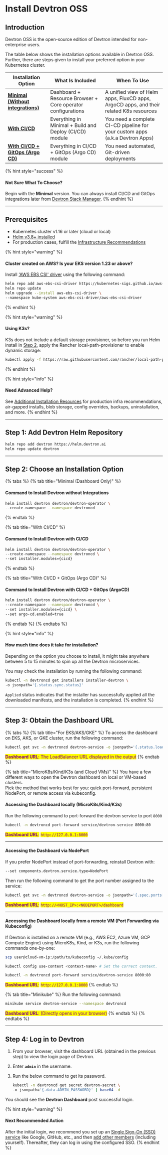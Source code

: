 # Install Devtron OSS

## Introduction

Devtron OSS is the open-source edition of Devtron intended for non-enterprise users.

The table below shows the installation options available in Devtron OSS. Further, there are steps given to install your preferred option in your Kubernetes cluster.

| Installation Option                                                                                      | What Is Included                                            | When To Use                                                                            |
| -------------------------------------------------------------------------------------------------------- | ----------------------------------------------------------- | -------------------------------------------------------------------------------------- |
| [**Minimal (Without integrations)**](devtron-oss.md#minimal-dashboard-only)                              | Dashboard + Resource Browser + Core operator configurations | A unified view of Helm apps, FluxCD apps, ArgoCD apps, and their related K8s resources |
| [**With CI/CD**](devtron-oss.md#command-to-install-devtron-with-ci-cd)                                   | Everything in Minimal + Build and Deploy (CI/CD) module     | You need a complete CI-CD pipeline for your custom apps (a.k.a Devtron Apps)           |
| [**With CI/CD + GitOps (Argo CD)**](devtron-oss.md#command-to-install-devtron-with-ci-cd--gitops-argocd) | Everything in CI/CD + GitOps (Argo CD) module               | You need automated, Git-driven deployments                                             |

{% hint style="success" %}
#### Not Sure What To Choose?

Begin with the **Minimal** version. You can always install CI/CD and GitOps integrations later from [Devtron Stack Manager](../../user-guide/integrations/).
{% endhint %}

***

## Prerequisites

* Kubernetes cluster v1.16 or later (cloud or local)
* [Helm v3.8+ installed](https://helm.sh/docs/intro/install/)
* For production cases, fulfill the [Infrastructure Recommendations](prod-infra.md)

{% hint style="warning" %}
#### Cluster created on AWS? Is your EKS version 1.23 or above?

Install ['AWS EBS CSI' driver](https://docs.aws.amazon.com/eks/latest/userguide/ebs-csi.html) using the following command:

```bash
helm repo add aws-ebs-csi-driver https://kubernetes-sigs.github.io/aws-ebs-csi-driver
helm repo update
helm upgrade --install aws-ebs-csi-driver \
--namespace kube-system aws-ebs-csi-driver/aws-ebs-csi-driver
```
{% endhint %}

{% hint style="warning" %}
#### Using K3s?

K3s does not include a default storage provisioner, so before you run Helm install in [Step 2](devtron-oss.md#step-2-choose-an-installation-option), apply the Rancher local-path-provisioner to enable dynamic storage:

```bash
kubectl apply -f https://raw.githubusercontent.com/rancher/local-path-provisioner/master/deploy/local-path-storage.yaml
```
{% endhint %}

{% hint style="info" %}
#### Need Advanced Help?

See [Additional Installation Resources](../../reference/) for production infra recommendations, air-gapped installs, blob storage, config overrides, backups, uninstallation, and more.
{% endhint %}

***

## Step 1: Add Devtron Helm Repository

```bash
helm repo add devtron https://helm.devtron.ai
helm repo update devtron
```

***

## Step 2: Choose an Installation Option

{% tabs %}
{% tab title="Minimal (Dashboard Only)" %}
#### Command to Install Devtron without Integrations

```bash
helm install devtron devtron/devtron-operator \
--create-namespace --namespace devtroncd
```
{% endtab %}

{% tab title="With CI/CD" %}
#### Command to Install Devtron with CI/CD

```bash
helm install devtron devtron/devtron-operator \
--create-namespace --namespace devtroncd \
--set installer.modules={cicd}
```
{% endtab %}

{% tab title="With CI/CD + GitOps (Argo CD)" %}
#### Command to Install Devtron with CI/CD + GitOps (ArgoCD)

```bash
helm install devtron devtron/devtron-operator \
--create-namespace --namespace devtroncd \
--set installer.modules={cicd} \
--set argo-cd.enabled=true
```
{% endtab %}
{% endtabs %}

{% hint style="info" %}
#### How much time does it take for installation?

Depending on the option you choose to install, it might take anywhere between 5 to 15 minutes to spin up all the Devtron microservices.

You may check the installation by running the following command:

```bash
kubectl -n devtroncd get installers installer-devtron \
-o jsonpath='{.status.sync.status}'
```

`Applied` status indicates that the installer has successfully applied all the downloaded manifests, and the installation is completed.
{% endhint %}

***

## Step 3: Obtain the Dashboard URL

{% tabs %}
{% tab title="For EKS/AKS/GKE" %}
To access the dashboard on EKS, AKS, or GKE cluster, run the following command:

```bash
kubectl get svc -n devtroncd devtron-service -o jsonpath='{.status.loadBalancer.ingress}'
```

<mark style="color:purple;">**Dashboard URL**</mark><mark style="color:purple;">: The LoadBalancer URL displayed in the output</mark>
{% endtab %}

{% tab title="MicroK8s/Kind/K3s (and Cloud VMs)" %}
You have a few different ways to open the Devtron dashboard on local or VM-based clusters.\
Pick the method that works best for you: quick port-forward, persistent NodePort, or remote access via kubeconfig.

#### Accessing the Dashboard locally (MicroK8s/Kind/K3s)

Run the following command to port-forward the devtron service to port `8000`

```bash
kubectl -n devtroncd port-forward service/devtron-service 8000:80
```

<mark style="color:purple;">**Dashboard URL**</mark><mark style="color:purple;">:</mark> <mark style="color:purple;"></mark><mark style="color:purple;">`http://127.0.0.1:8000`</mark>

***

#### Accessing the Dashboard via NodePort

If you prefer NodePort instead of port-forwarding, reinstall Devtron with:

```bash
--set components.devtron.service.type=NodePort
```

Then run the following command to get the port number assigned to the service:

```bash
kubectl get svc -n devtroncd devtron-service -o jsonpath='{.spec.ports[0].nodePort}'
```

<mark style="color:purple;">**Dashboard URL**</mark><mark style="color:purple;">:</mark> <mark style="color:purple;"></mark><mark style="color:purple;">`http://<HOST_IP>:<NODEPORT>/dashboard`</mark>

***

#### Accessing the Dashboard locally from a remote VM (Port Forwarding via Kubeconfig)

If Devtron is installed on a remote VM (e.g., AWS EC2, Azure VM, GCP Compute Engine) using MicroK8s, Kind, or K3s, run the following commands one-by-one:

```bash
scp user@cloud-vm-ip:/path/to/kubeconfig ~/.kube/config 

kubectl config use-context <context-name> # Set the correct context.

kubectl -n devtroncd port-forward service/devtron-service 8000:80
```

<mark style="color:purple;">**Dashboard URL**</mark><mark style="color:purple;">:</mark> <mark style="color:purple;"></mark><mark style="color:purple;">`http://127.0.0.1:8000`</mark>
{% endtab %}

{% tab title="Minikube" %}
Run the following command:

```bash
minikube service devtron-service --namespace devtroncd
```

<mark style="color:purple;">**Dashboard URL**</mark><mark style="color:purple;">: (Directly opens in your browser)</mark>
{% endtab %}
{% endtabs %}

***

## Step 4: Log in to Devtron

1. From your browser, visit the dashboard URL (obtained in the previous step) to view the login page of Devtron.
2. Enter **`admin`** in the username.&#x20;
3.  Run the below command to get its password.

    ```bash
    kubectl -n devtroncd get secret devtron-secret \
    -o jsonpath='{.data.ADMIN_PASSWORD}' | base64 -d
    ```

You should see the **Devtron Dashboard** post successful login.

{% hint style="warning" %}
#### Next Recommended Action

After the initial login, we recommend you set up an [Single Sign-On (SSO) service](../../user-guide/global-configurations/sso-login.md) like Google, GitHub, etc., and then [add other members](../../user-guide/global-configurations/authorization/user-access.md#add-users) (including yourself). Thereafter, they can log in using the configured SSO.
{% endhint %}
